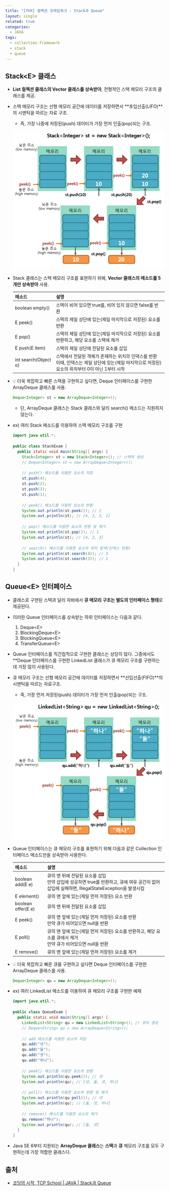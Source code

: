 ```yaml
---
title: "[자바] 컬렉션 프레임워크 : Stack과 Queue"
layout: single
related: true
categories:
  - JAVA
tags:
  - collection-framework
  - stack
  - queue
---
```


## Stack\<E> 클래스
- **List 컬렉션 클래스의 Vector 클래스를 상속받아**, 전형적인 스택 메모리 구조의 클래스를 제공.
- 스택 메모리 구조는 선형 메모리 공간에 데이터를 저장하면서 **후입선출(LIFO)**의 시멘틱을 따르는 자료 구조.
  - 즉, 가장 나중에 저장된(push) 데이터가 가장 먼저 인출(pop)되는 구조.
  
  ![스택의 구조](/assets/images/java/stack.png)<br/>
  
- Stack 클래스는 스택 메모리 구조를 표현하기 위해, **Vector 클래스의 메소드를 5개만 상속받아** 사용.

  | 메소드 | 설명 |
  |:------|:------|
  | boolean empty() | 스택이 비어 있으면 true를, 비어 있지 않으면 false를 반환 |
  | E peek() | 스택의 제일 상단에 있는(제일 마지막으로 저장된) 요소를 반환 |
  | E pop() | 스택의 제일 상단에 있는(제일 마지막으로 저장된) 요소를 반환하고, 해당 요소를 스택에 제거 |
  | E push(E item) | 스택의 제일 상단에 전달된 요소를 삽입 |
  | int search(Object o) | 스택에서 전달된 객체가 존재하는 위치의 인덱스를 반환<br/>이때, 인덱스는 제일 상단에 있는(제일 마지막으로 저장된) 요소의 위치부터 0이 아닌 1부터 시작 |
  
- 💡 더욱 복잡하고 빠른 스택을 구현하고 싶다면, Deque 인터페이스를 구현한 ArrayDeque 클래스를 사용.

  ```java
  Deque<Integer> st = new ArrayDeque<Integer>();
  ```
  - 단, ArrayDeque 클래스는 Stack 클래스와 달리 search() 메소드는 지원하지 않는다.<br/>
  
- ex) 여러 Stack 메소드를 이용하여 스택 메모리 구조를 구현

  ```java
  import java.util.*;
  
  public class StackExam {
    public static void main(String[] args) {
      Stack<Integer> st = new Stack<Integer>(); // 스택의 생성
      // Deque<Integer> st = new ArrayDeque<Integer>();
      
      // push() 메소드를 이용한 요소의 저장
      st.push(4);
      st.push(2);
      st.push(3);
      st.push(1);
      
      // peek() 메소드를 이용한 요소의 반환
      System.out.println(st.peek()); // 1
      System.out.println(st); // [4, 2, 3, 1]
      
      // pop() 메소드를 이용한 요소의 반환 및 제거
      System.out.println(st.pop()); // 1
      System.out.println(st); // [4, 2, 3]
      
      // search() 메소드를 이용한 요소의 위치 탐색(인덱스 반환)
      System.out.println(st.search(4)); // 3
      System.out.println(st.search(3)); // 1
    }
  }
  ```
  
## Queue\<E> 인터페이스
- 클래스로 구현된 스택과 달리 자바에서 **큐 메모리 구조는 별도의 인터페이스 형태**로 제공된다.
- 이러한 Queue 인터페이스를 상속받는 하위 인터페이스는 다음과 같다.
  1. Deque\<E>
  2. BlockingDeque\<E>
  3. BlockingQueue\<E>
  4. TransferQueue\<E>
  
- Queue 인터페이스를 직간접적으로 구현한 클래스는 상당히 많다. 그중에서도 **Deque 인터페이스를 구현한 LinkedList 클래스가 큐 메모리 구조를 구현하는 데 가장 많이 사용된다.
- 큐 메모리 구조는 선형 메모리 공간에 데이터를 저장하면서 **선입선출(FIFO)**의 시멘틱을 따르는 자료구조.
  - 즉, 가장 먼저 저장된(push) 데이터가 가장 먼저 인출(pop)되는 구조.<br/>
  
  ![큐 구조](/assets/images/java/queue.png)
  
- Queue 인터페이스는 큐 메모리 구조를 표현하기 위해 다음과 같은 Collection 인터페이스 메소드만을 상속받아 사용한다.

  | 메소드 | 설명 |
  |:------|:------|
  | boolean add(E e) | 큐의 맨 뒤에 전달된 요소를 삽입<br/>만약 삽입에 성공하면 true를 반환하고, 큐에 여유 공간이 없어 삽입에 실패하면, IllegalStateException을 발생시킴
  | E element() | 큐의 맨 앞에 있는(제일 먼저 저장된) 요소 반환 |
  | boolean offer(E e) | 큐의 맨 뒤에 전달된 요소를 삽입 |
  | E peek() | 큐의 맨 앞에 있는(제일 먼저 저장된) 요소를 반환<br/>만약 큐가 비어있으면 null을 반환 |
  | E poll() | 큐의 맨 앞에 있는(제일 먼저 저장된) 요소를 반환하고, 해당 요소를 큐에서 제거<br/>만약 큐가 비어있으면 null을 반환 |
  | E remove() | 큐의 맨 앞에 있는(제일 먼저 저장된) 요소를 제거 |
  
- 💡 더욱 복잡하고 빠른 큐를 구현하고 싶다면 Deque 인터페이스를 구현한 ArrayDeque 클래스를 사용.

  ```java
  Deque<Integer> qu = new ArrayDeque<Integer>();
  ```
  
- ex) 여러 LinkedList 메소드를 이용하여 큐 메모리 구조를 구현한 예제

  ```java
  import java.util.*;
  
  public class QueueExam {
    public static void main(String[] args) {
      LinkedList<String> qu = new LinkedList<String>(); // 큐의 생성
      // Deque<String> qu = new ArrayDeque<String>();
      
      // add 메소드를 이용한 요소의 저장
      qu.add("넷");
      qu.add("둘");
      qu.add("셋");
      qu.add("하나");
      
      // peek() 메소드를 이용한 요소의 반환
      System.out.println(qu.peek()); // 넷
      System.out.println(qu); // [넷, 둘, 셋, 하나]
      
      // poll() 메소드를 이용한 요소의 반환 및 제거
      System.out.println(qu.poll()); // 넷
      System.out.println(qu); // [둘, 셋, 하나]
      
      // remove() 메소드를 이용한 요소의 제거
      qu.remove("하나");
      System.out.println(qu); // [둘, 셋]
    }
  }
  ```
  
- Java SE 6부터 지원되는 **ArrayDeque 클래스**는 **스택**과 **큐** 메모리 구조를 모두 구현하는데 가장 적합한 클래스다.
  
## 출처
- [코딩의 시작, TCP School \| JAVA \| Stack과 Queue](https://www.tcpschool.com/java/java_collectionFramework_stackQueue)
